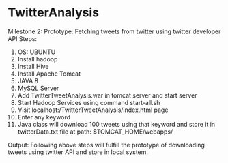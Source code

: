 # TwitterAnalysis

Milestone 2:
Prototype: Fetching tweets from twitter using twitter developer API
Steps:
1. OS: UBUNTU
2. Install hadoop
3. Install Hive
4. Install Apache Tomcat
5. JAVA 8
6. MySQL Server
7. Add TwitterTweetAnalysis.war in tomcat server and start server
8. Start Hadoop Services using command start-all.sh
9. Visit localhost:<port>/TwitterTweetAnalysis/index.html page
10. Enter any keyword
11. Java class will download 100 tweets using that keyword and store it in twitterData.txt file at path: $TOMCAT_HOME/webapps/

Output: Following above steps will fulfill the prototype of downloading tweets using twitter API and store in local system.